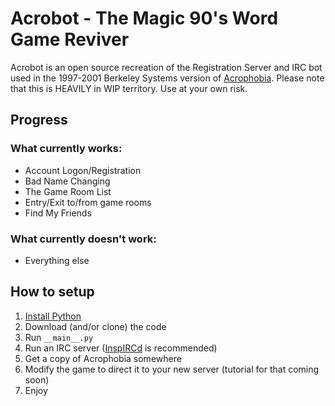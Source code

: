 # Acrobot - The Magic 90's Word Game Reviver
Acrobot is an open source recreation of the Registration Server and IRC bot used in the 1997-2001 Berkeley Systems version of [Acrophobia](https://en.wikipedia.org/wiki/Acrophobia_(game)).
Please note that this is HEAVILY in WIP territory. Use at your own risk.

## Progress
### What currently works:
- Account Logon/Registration
- Bad Name Changing
- The Game Room List
- Entry/Exit to/from game rooms
- Find My Friends

### What currently doesn't work:
- Everything else

## How to setup
1. [Install Python](https://www.python.org/downloads/)
2. Download (and/or clone) the code
3. Run `__main__.py`
4. Run an IRC server ([InspIRCd](https://www.inspircd.org/) is recommended)
5. Get a copy of Acrophobia somewhere
6. Modify the game to direct it to your new server (tutorial for that coming soon)
7. Enjoy
